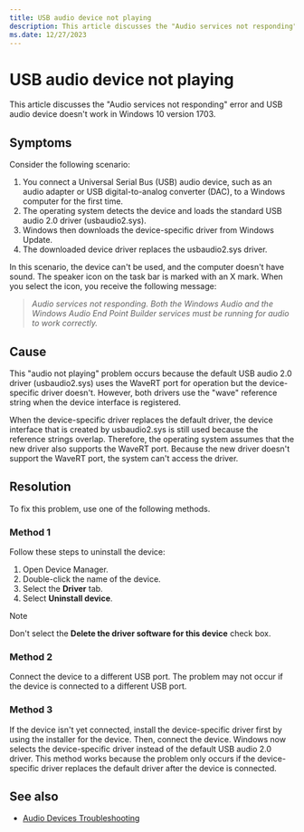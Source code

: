 ```yaml
---
title: USB audio device not playing
description: This article discusses the "Audio services not responding" error.
ms.date: 12/27/2023
---
```


# USB audio device not playing

This article discusses the "Audio services not responding" error and USB audio device doesn't work in Windows 10 version 1703.

## Symptoms

Consider the following scenario:

1. You connect a Universal Serial Bus (USB) audio device, such as an audio adapter or USB digital-to-analog converter (DAC), to a Windows computer for the first time.
2. The operating system detects the device and loads the standard USB audio 2.0 driver (usbaudio2.sys).
3. Windows then downloads the device-specific driver from Windows Update.
4. The downloaded device driver replaces the usbaudio2.sys driver.

In this scenario, the device can't be used, and the computer doesn't have sound. The speaker icon on the task bar is marked with an X mark. When you select the icon, you receive the following message:

> *Audio services not responding. Both the Windows Audio and the Windows Audio End Point Builder services must be running for audio to work correctly.*

## Cause

This "audio not playing" problem occurs because the default USB audio 2.0 driver (usbaudio2.sys) uses the WaveRT port for operation but the device-specific driver doesn't. However, both drivers use the "wave" reference string when the device interface is registered.

When the device-specific driver replaces the default driver, the device interface that is created by usbaudio2.sys is still used because the reference strings overlap. Therefore, the operating system assumes that the new driver also supports the WaveRT port. Because the new driver doesn't support the WaveRT port, the system can't access the driver.

## Resolution

To fix this problem, use one of the following methods.

### Method 1

Follow these steps to uninstall the device:

1. Open Device Manager.
1. Double-click the name of the device.
1. Select the **Driver** tab.
1. Select **Uninstall device**.

> [!NOTE]
> Don't select the **Delete the driver software for this device** check box.

### Method 2

Connect the device to a different USB port. The problem may not occur if the device is connected to a different USB port.

### Method 3

If the device isn't yet connected, install the device-specific driver first by using the installer for the device. Then, connect the device. Windows now selects the device-specific driver instead of the default USB audio 2.0 driver. This method works because the problem only occurs if the device-specific driver replaces the default driver after the device is connected.

## See also

- [Audio Devices Troubleshooting](audio-devices-troubleshooting.md)
